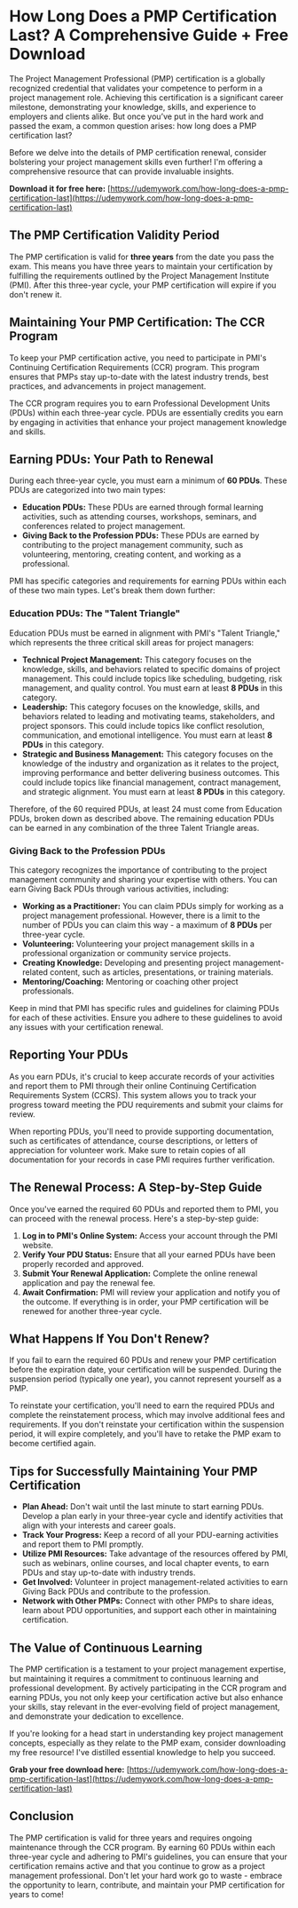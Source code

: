 # How Long Does a PMP Certification Last? A Comprehensive Guide + Free Download

The Project Management Professional (PMP) certification is a globally recognized credential that validates your competence to perform in a project management role. Achieving this certification is a significant career milestone, demonstrating your knowledge, skills, and experience to employers and clients alike. But once you’ve put in the hard work and passed the exam, a common question arises: how long does a PMP certification last?

Before we delve into the details of PMP certification renewal, consider bolstering your project management skills even further! I'm offering a comprehensive resource that can provide invaluable insights.

**Download it for free here:** [https://udemywork.com/how-long-does-a-pmp-certification-last](https://udemywork.com/how-long-does-a-pmp-certification-last)

## The PMP Certification Validity Period

The PMP certification is valid for **three years** from the date you pass the exam. This means you have three years to maintain your certification by fulfilling the requirements outlined by the Project Management Institute (PMI). After this three-year cycle, your PMP certification will expire if you don't renew it.

## Maintaining Your PMP Certification: The CCR Program

To keep your PMP certification active, you need to participate in PMI's Continuing Certification Requirements (CCR) program. This program ensures that PMPs stay up-to-date with the latest industry trends, best practices, and advancements in project management.

The CCR program requires you to earn Professional Development Units (PDUs) within each three-year cycle. PDUs are essentially credits you earn by engaging in activities that enhance your project management knowledge and skills.

## Earning PDUs: Your Path to Renewal

During each three-year cycle, you must earn a minimum of **60 PDUs**. These PDUs are categorized into two main types:

*   **Education PDUs:** These PDUs are earned through formal learning activities, such as attending courses, workshops, seminars, and conferences related to project management.
*   **Giving Back to the Profession PDUs:** These PDUs are earned by contributing to the project management community, such as volunteering, mentoring, creating content, and working as a professional.

PMI has specific categories and requirements for earning PDUs within each of these two main types. Let's break them down further:

### Education PDUs: The "Talent Triangle"

Education PDUs must be earned in alignment with PMI's "Talent Triangle," which represents the three critical skill areas for project managers:

*   **Technical Project Management:** This category focuses on the knowledge, skills, and behaviors related to specific domains of project management. This could include topics like scheduling, budgeting, risk management, and quality control. You must earn at least **8 PDUs** in this category.
*   **Leadership:** This category focuses on the knowledge, skills, and behaviors related to leading and motivating teams, stakeholders, and project sponsors. This could include topics like conflict resolution, communication, and emotional intelligence. You must earn at least **8 PDUs** in this category.
*   **Strategic and Business Management:** This category focuses on the knowledge of the industry and organization as it relates to the project, improving performance and better delivering business outcomes. This could include topics like financial management, contract management, and strategic alignment. You must earn at least **8 PDUs** in this category.

Therefore, of the 60 required PDUs, at least 24 must come from Education PDUs, broken down as described above. The remaining education PDUs can be earned in any combination of the three Talent Triangle areas.

### Giving Back to the Profession PDUs

This category recognizes the importance of contributing to the project management community and sharing your expertise with others. You can earn Giving Back PDUs through various activities, including:

*   **Working as a Practitioner:**  You can claim PDUs simply for working as a project management professional.  However, there is a limit to the number of PDUs you can claim this way - a maximum of **8 PDUs** per three-year cycle.
*   **Volunteering:**  Volunteering your project management skills in a professional organization or community service projects.
*   **Creating Knowledge:** Developing and presenting project management-related content, such as articles, presentations, or training materials.
*   **Mentoring/Coaching:**  Mentoring or coaching other project professionals.

Keep in mind that PMI has specific rules and guidelines for claiming PDUs for each of these activities. Ensure you adhere to these guidelines to avoid any issues with your certification renewal.

## Reporting Your PDUs

As you earn PDUs, it's crucial to keep accurate records of your activities and report them to PMI through their online Continuing Certification Requirements System (CCRS). This system allows you to track your progress toward meeting the PDU requirements and submit your claims for review.

When reporting PDUs, you'll need to provide supporting documentation, such as certificates of attendance, course descriptions, or letters of appreciation for volunteer work. Make sure to retain copies of all documentation for your records in case PMI requires further verification.

## The Renewal Process: A Step-by-Step Guide

Once you've earned the required 60 PDUs and reported them to PMI, you can proceed with the renewal process. Here's a step-by-step guide:

1.  **Log in to PMI's Online System:** Access your account through the PMI website.
2.  **Verify Your PDU Status:** Ensure that all your earned PDUs have been properly recorded and approved.
3.  **Submit Your Renewal Application:** Complete the online renewal application and pay the renewal fee.
4.  **Await Confirmation:** PMI will review your application and notify you of the outcome. If everything is in order, your PMP certification will be renewed for another three-year cycle.

## What Happens If You Don't Renew?

If you fail to earn the required 60 PDUs and renew your PMP certification before the expiration date, your certification will be suspended. During the suspension period (typically one year), you cannot represent yourself as a PMP.

To reinstate your certification, you'll need to earn the required PDUs and complete the reinstatement process, which may involve additional fees and requirements. If you don't reinstate your certification within the suspension period, it will expire completely, and you'll have to retake the PMP exam to become certified again.

## Tips for Successfully Maintaining Your PMP Certification

*   **Plan Ahead:** Don't wait until the last minute to start earning PDUs. Develop a plan early in your three-year cycle and identify activities that align with your interests and career goals.
*   **Track Your Progress:** Keep a record of all your PDU-earning activities and report them to PMI promptly.
*   **Utilize PMI Resources:** Take advantage of the resources offered by PMI, such as webinars, online courses, and local chapter events, to earn PDUs and stay up-to-date with industry trends.
*   **Get Involved:** Volunteer in project management-related activities to earn Giving Back PDUs and contribute to the profession.
*   **Network with Other PMPs:** Connect with other PMPs to share ideas, learn about PDU opportunities, and support each other in maintaining certification.

## The Value of Continuous Learning

The PMP certification is a testament to your project management expertise, but maintaining it requires a commitment to continuous learning and professional development. By actively participating in the CCR program and earning PDUs, you not only keep your certification active but also enhance your skills, stay relevant in the ever-evolving field of project management, and demonstrate your dedication to excellence.

If you're looking for a head start in understanding key project management concepts, especially as they relate to the PMP exam, consider downloading my free resource! I've distilled essential knowledge to help you succeed.

**Grab your free download here:** [https://udemywork.com/how-long-does-a-pmp-certification-last](https://udemywork.com/how-long-does-a-pmp-certification-last)

## Conclusion

The PMP certification is valid for three years and requires ongoing maintenance through the CCR program. By earning 60 PDUs within each three-year cycle and adhering to PMI's guidelines, you can ensure that your certification remains active and that you continue to grow as a project management professional. Don't let your hard work go to waste - embrace the opportunity to learn, contribute, and maintain your PMP certification for years to come!
